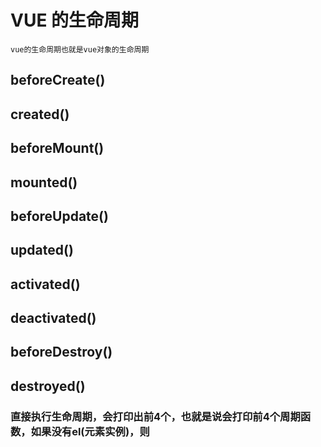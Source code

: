 # VUE 的生命周期
    vue的生命周期也就是vue对象的生命周期
## beforeCreate()
    
## created()

## beforeMount()

## mounted()

## beforeUpdate()

## updated()

## activated()

## deactivated()

## beforeDestroy() 

## destroyed()

### 直接执行生命周期，会打印出前4个，也就是说会打印前4个周期函数，如果没有el(元素实例)，则